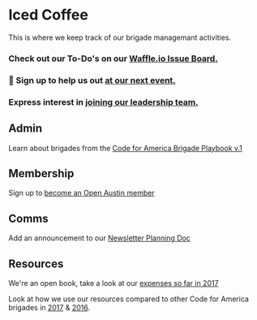 # Iced Coffee

This is where we keep track of our brigade managemant activities.

### Check out our To-Do's on our [Waffle.io Issue Board.](https://waffle.io/open-austin/iced-coffee)

### 📝 Sign up to help us out [at our next event.](https://github.com/open-austin/iced-coffee/wiki/Open-Austin-Event-Volunteers)

### Express interest in [joining our leadership team.](https://openaustin.typeform.com/to/zyE0a4)

## Admin

Learn about brigades from the [Code for America Brigade Playbook v.1](http://www.codeforamerica.org/brigade/static/playbook_v1_nov2015.pdf)

## Membership

Sign up to [become an Open Austin member](http://tinyurl.com/oamembership)

## Comms
Add an announcement to our [Newsletter Planning Doc](https://docs.google.com/document/d/1E1QGjLEWObfBsTN6IXt1eNu6Dggmm_4W6emLbhllAFQ/edit?usp=sharing)

## Resources

We're an open book, take a look at our [expenses so far in 2017](https://github.com/open-austin/iced-coffee/blob/master/resources/2017_Expenses.csv)

Look at how we use our resources compared to other Code for America brigades in [2017](https://docs.google.com/spreadsheets/d/1ORwvp9rPOidH-bhTAfzSmUGWpi7AHOKyhrgCKZmkGKQ/edit#gid=0) & [2016](https://docs.google.com/spreadsheets/d/1aHEs3iBPbdb2SAT70dmhuy4Z5LnjC9njXLrKr-H6aDo/edit#gid=0).





